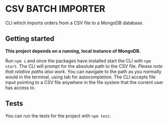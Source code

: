 # CSV BATCH IMPORTER

CLI which imports orders from a CSV file to a MongoDB database.

## Getting started

**This project depends on a running, local instance of MongoDB.**

Run `npm i` and once the packages have installed start the CLI with `npm start`. The CLI will prompt for the absolute path to the CSV file. _Please note that relative paths also work_. You can navigate to the path as you normally would in the terminal, using tab for autocompletion. The CLI accepts file input pointing to a CSV file anywhere in the file system that the current user has access to.

## Tests

You can run the tests for the project with `npm test`.
